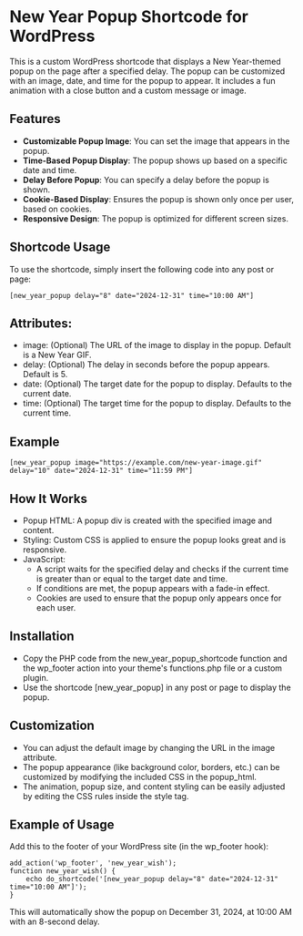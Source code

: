 # New Year Popup Shortcode for WordPress

This is a custom WordPress shortcode that displays a New Year-themed popup on the page after a specified delay. The popup can be customized with an image, date, and time for the popup to appear. It includes a fun animation with a close button and a custom message or image.

## Features

- **Customizable Popup Image**: You can set the image that appears in the popup.
- **Time-Based Popup Display**: The popup shows up based on a specific date and time.
- **Delay Before Popup**: You can specify a delay before the popup is shown.
- **Cookie-Based Display**: Ensures the popup is shown only once per user, based on cookies.
- **Responsive Design**: The popup is optimized for different screen sizes.

## Shortcode Usage

To use the shortcode, simply insert the following code into any post or page:

```
[new_year_popup delay="8" date="2024-12-31" time="10:00 AM"]
```

## Attributes:
 - image: (Optional) The URL of the image to display in the popup. Default is a New Year GIF.
 - delay: (Optional) The delay in seconds before the popup appears. Default is 5.
 - date: (Optional) The target date for the popup to display. Defaults to the current date.
 - time: (Optional) The target time for the popup to display. Defaults to the current time.

## Example

```
[new_year_popup image="https://example.com/new-year-image.gif" delay="10" date="2024-12-31" time="11:59 PM"]
```

## How It Works
 - Popup HTML: A popup div is created with the specified image and content.
 - Styling: Custom CSS is applied to ensure the popup looks great and is responsive.
 - JavaScript:
   - A script waits for the specified delay and checks if the current time is greater than or equal to the target date and time.
   - If conditions are met, the popup appears with a fade-in effect.
   - Cookies are used to ensure that the popup only appears once for each user.

## Installation
 - Copy the PHP code from the new_year_popup_shortcode function and the wp_footer action into your theme's functions.php file or a custom plugin.
 - Use the shortcode [new_year_popup] in any post or page to display the popup.

## Customization
 - You can adjust the default image by changing the URL in the image attribute.
 - The popup appearance (like background color, borders, etc.) can be customized by modifying the included CSS in the popup_html.
 - The animation, popup size, and content styling can be easily adjusted by editing the CSS rules inside the style tag.

## Example of Usage
Add this to the footer of your WordPress site (in the wp_footer hook):
```
add_action('wp_footer', 'new_year_wish');
function new_year_wish() {
    echo do_shortcode('[new_year_popup delay="8" date="2024-12-31" time="10:00 AM"]');
}
```
This will automatically show the popup on December 31, 2024, at 10:00 AM with an 8-second delay.
